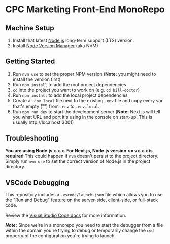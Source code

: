# CPC Marketing Front-End MonoRepo

## Machine Setup
1. Install that latest [Node.js](https://nodejs.org/en) long-term support (LTS) version.
2. Install [Node Version Manager](https://github.com/nvm-sh/nvm) (aka NVM)

## Getting Started

1. Run `nvm use` to set the proper NPM version (**Note:** you might need to install the version first)
2. Run `npm install` to add the root project dependencies
3. `cd` into the project you want to work on (e.g. `cd bill-doctor`)
4. Run `npm install` to add the local project dependencies
5. Create a `.env.local` file next to the existing `.env` file and copy every var that's empty ("") from `.env` to `.env.local`.
6. Run `npm run dev` to start the development server (**Note:** Next.js will tell you what URL and port it's using in the console on start-up. This is usually http://localhost:3001)

## Troubleshooting

**You are using Node.js x.x.x. For Next.js, Node.js version >= vx.x.x is required**
This could happen if `nvm` doesn't persist to the project directory. Simply run `nvm use` to set the correct version of Node.js in the project directory.

## VSCode Debugging

This repository includes a `.vscode/launch.json` file which allows you to use the "Run and Debug" feature on the server-side, client-side, or full-stack code. 

Review the [Visual Studio Code docs](https://code.visualstudio.com/docs/editor/debugging) for more information.

***Note:*** Since we're in a monorepo you need to start the debugger from a file within the domain you're trying to debug or temporarily change the `cwd` property of the configuration you're trying to launch.